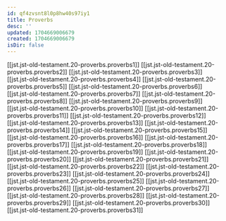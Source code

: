 ```yaml
---
id: qf4zvsnt8l0p8hw40s97iy1
title: Proverbs
desc: ''
updated: 1704669006679
created: 1704669006679
isDir: false
---
```

[[jst.jst-old-testament.20-proverbs.proverbs1]]
[[jst.jst-old-testament.20-proverbs.proverbs2]]
[[jst.jst-old-testament.20-proverbs.proverbs3]]
[[jst.jst-old-testament.20-proverbs.proverbs4]]
[[jst.jst-old-testament.20-proverbs.proverbs5]]
[[jst.jst-old-testament.20-proverbs.proverbs6]]
[[jst.jst-old-testament.20-proverbs.proverbs7]]
[[jst.jst-old-testament.20-proverbs.proverbs8]]
[[jst.jst-old-testament.20-proverbs.proverbs9]]
[[jst.jst-old-testament.20-proverbs.proverbs10]]
[[jst.jst-old-testament.20-proverbs.proverbs11]]
[[jst.jst-old-testament.20-proverbs.proverbs12]]
[[jst.jst-old-testament.20-proverbs.proverbs13]]
[[jst.jst-old-testament.20-proverbs.proverbs14]]
[[jst.jst-old-testament.20-proverbs.proverbs15]]
[[jst.jst-old-testament.20-proverbs.proverbs16]]
[[jst.jst-old-testament.20-proverbs.proverbs17]]
[[jst.jst-old-testament.20-proverbs.proverbs18]]
[[jst.jst-old-testament.20-proverbs.proverbs19]]
[[jst.jst-old-testament.20-proverbs.proverbs20]]
[[jst.jst-old-testament.20-proverbs.proverbs21]]
[[jst.jst-old-testament.20-proverbs.proverbs22]]
[[jst.jst-old-testament.20-proverbs.proverbs23]]
[[jst.jst-old-testament.20-proverbs.proverbs24]]
[[jst.jst-old-testament.20-proverbs.proverbs25]]
[[jst.jst-old-testament.20-proverbs.proverbs26]]
[[jst.jst-old-testament.20-proverbs.proverbs27]]
[[jst.jst-old-testament.20-proverbs.proverbs28]]
[[jst.jst-old-testament.20-proverbs.proverbs29]]
[[jst.jst-old-testament.20-proverbs.proverbs30]]
[[jst.jst-old-testament.20-proverbs.proverbs31]]
